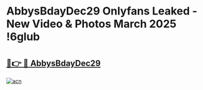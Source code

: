 # AbbysBdayDec29 Onlyfans Leaked - New Video & Photos March 2025 !6glub

# <h2><a href="https://otlox0.iuczelnia.edu.pl?title=AbbysBdayDec29&ref=6glub">🔗👉 🔴 AbbysBdayDec29</a></h2>

[![acn](https://github.com/user-attachments/assets/0f9c940e-d8b0-45ae-aac7-cd30a18b3e1c)](https://otlox0.iuczelnia.edu.pl?title=AbbysBdayDec29&ref=6glub)

